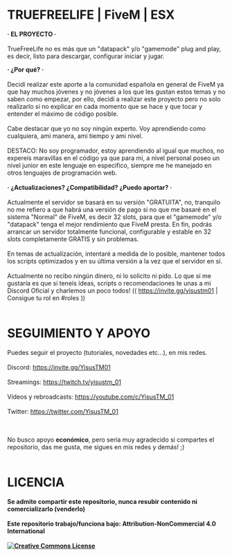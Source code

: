 # TRUEFREELIFE | FiveM | ESX
**· EL PROYECTO ·**<br></br>
TrueFreeLife no es más que un "datapack" y/o "gamemode" plug and play, es decir, listo para descargar, configurar iniciar y jugar.

**· ¿Por qué? ·**<br></br>
Decidí realizar este aporte a la comunidad española en general de FiveM ya que hay muchos jóvenes y no jóvenes a los que les gustan estos temas y no saben como empezar, por ello, decidí a realizar este proyecto pero no solo realizarlo si no explicar en cada momento que se hace y que tocar y entender el máximo de código posible.<br></br>
Cabe destacar que yo no soy ningún experto. Voy aprendiendo como cualquiera, ami manera, ami tiempo y ami nivel. <br></br>
DESTACO: No soy programador, estoy aprendiendo al igual que muchos, no expereís maravillas en el código ya que para mi, a nivel personal poseo un nivel junior en este lenguaje en especifico, siempre me he manejado en otros lenguajes de programación web.
<br></br>
**· ¿Actualizaciones? ¿Compatibilidad? ¿Puedo aportar? ·**<br></br>
Actualmente el servidor se basará en su versión "GRATUITA", no, tranquilo no me refiero a que habrá una versión de pago si no que me basaré en el sistema "Normal" de FiveM, es decir 32 slots, para que el "gamemode" y/o "datapack" tenga el mejor rendimiento que FiveM presta. En fin, podrás arrancar un servidor totalmente funcional, configurable y estable en 32 slots completamente GRATIS y sin problemas.
<br></br>
En temas de actualización, intentaré a medida de lo posible, mantener todos los scripts optimizados y en su última versión a la vez que el servidor en sí.
<br></br>
Actualmente no recibo ningún dinero, ni lo solicito ni pido. Lo que sí me gustaría es que si teneís ídeas, scripts o recomendaciones te unas a mi Discord Oficial y charlemos un poco todos! (( https://invite.gg/yisustm01 | Consigue tu rol en #roles ))
<br></br>

# SEGUIMIENTO Y APOYO
Puedes seguir el proyecto (tutoriales, novedades etc...), en mis redes.<br></br>
Discord: https://invite.gg/YisusTM01<br></br>
Streamings: https://twitch.tv/yisustm_01<br></br>
Vídeos y rebroadcasts: https://youtube.com/c/YisusTM_01<br></br>
Twitter: https://twitter.com/YisusTM_01

<br></br>
No busco apoyo **económico**, pero sería muy agradecido si compartes el repositorio, das me gusta, me sigues en mis redes y demás! ;)
<br></br>

# LICENCIA
**Se admite compartir este repositorio, nunca resubir contenido ni comercializarlo (venderlo)<br></br>
Este repositorio trabajo/funciona bajo: Attribution-NonCommercial 4.0 International<br></br>
<a rel="license" href="http://creativecommons.org/licenses/by-nc/4.0/"><img alt="Creative Commons License" style="border-width:0" src="https://i.creativecommons.org/l/by-nc/4.0/88x31.png" /></a><br />**
